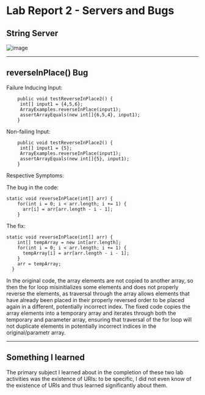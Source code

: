# Lab Report 2 - Servers and Bugs
## String Server
![image](https://user-images.githubusercontent.com/122576045/215695199-94a930b3-eefe-43ac-96e2-a8902931e21f.png)

***
## reverseInPlace() Bug
Failure Inducing Input:
```@Test
    public void testReverseInPlace2() {
   	 int[] input1 = {4,5,6};
   	 ArrayExamples.reverseInPlace(input1);
   	 assertArrayEquals(new int[]{6,5,4}, input1);
    }
```
Non-failing Input:
```@Test
    public void testReverseInPlace2() {
   	 int[] input1 = {5};
   	 ArrayExamples.reverseInPlace(input1);
   	 assertArrayEquals(new int[]{5}, input1);
    }
```
Respective Symptoms:

The bug in the code:
```
static void reverseInPlace(int[] arr) {
    for(int i = 0; i < arr.length; i += 1) {
      arr[i] = arr[arr.length - i - 1];
    }
```
The fix:
```
static void reverseInPlace(int[] arr) {
    int[] tempArray = new int[arr.length];
    for(int i = 0; i < arr.length; i += 1) {
      tempArray[i] = arr[arr.length - i - 1];
    }
    arr = tempArray;
  } 
 ```
 In the original code, the array elements are not copied to another array, so then the for loop misinitializes some elements and does not properly reverse the elements, as traversal through the array allows elements that have already been placed in their properly reversed order to be placed again in a different, potentially incorrect index. The fixed code copies the array elements into a temporary array and iterates through both the temporary and parameter array, ensuring that traversal of the for loop will not duplicate elements in potentially incorrect indices in the original/parametr array. 
***
## Something I learned
The primary subject I learned about in the completion of these two lab activities was the existence of URIs: to be specific, I did not even know of the existence of URIs and thus learned significantly about them.
